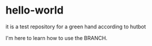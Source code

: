 # hello-world
it is a test repository for a green hand according to hutbot

I'm here to learn how to use the BRANCH.
